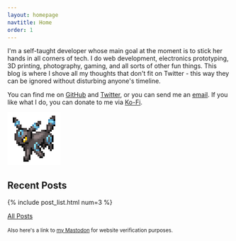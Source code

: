 ```yaml
---
layout: homepage
navtitle: Home
order: 1
---
```

I'm a self-taught developer whose main goal at the moment is to stick her hands in all corners of tech. I do web development, electronics prototyping, 3D printing, photography, gaming, and all sorts of other fun things. This blog is where I shove all my thoughts that don't fit on Twitter - this way they can be ignored without disturbing anyone's timeline.

You can find me on [GitHub](https://github.com/eritbh) and [Twitter](https://twitter.com/eritbh), or you can send me an [email](mailto:hello@eritbh.me). If you like what I do, you can donate to me via [Ko-Fi](https://ko-fi.com/eritbh).

<picture>
	<source srcset="/assets/umbreon-2x.png 2x,/assets/umbreon.png" media="(prefers-reduced-motion: reduce)">
	<img src="/assets/umbreon.gif" srcset="/assets/umbreon-2x.gif 2x" alt="Shiny Umbreon doing a run">
</picture>

## Recent Posts

{% include post_list.html num=3 %}

<a class="button" href="/posts">All Posts</a>

<small>Also here's a link to <a rel="me" href="https://tech.lgbt/@eritbh">my Mastodon</a> for website verification purposes.</small>
